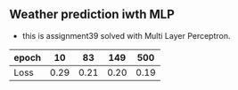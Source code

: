 ## Weather prediction iwth MLP
- this is assignment39 solved with Multi Layer Perceptron.

| epoch        | 10           | 83  | 149 | 500 |
| ------------- |:-------------:|:-----:|:---:|:---:|
| Loss | 0.29 | 0.21 | 0.20 | 0.19 |
